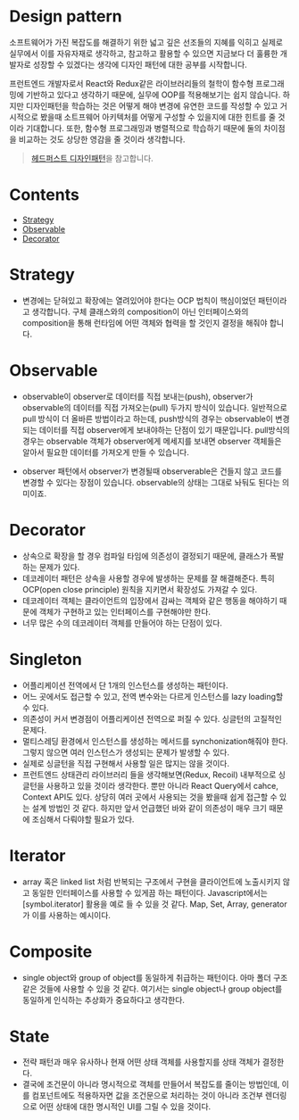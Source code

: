 # Design pattern

소프트웨어가 가진 복잡도를 해결하기 위한 넓고 깊은 선조들의 지혜를 익히고 실제로 실무에서 이를 자유자재로 생각하고, 참고하고 활용할 수 있으면
지금보다 더 훌륭한 개발자로 성장할 수 있겠다는 생각에 디자인 패턴에 대한 공부를 시작합니다.

프런트엔드 개발자로서 React와 Redux같은 라이브러리들의 철학이 함수형 프로그래밍에 기반하고 있다고 생각하기 때문에, 실무에 OOP를 적용해보기는 쉽지 않습니다.
하지만 디자인패턴을 학습하는 것은 어떻게 해야 변경에 유연한 코드를 작성할 수 있고 거시적으로 봤을때 소트프웨어 아키텍처를 어떻게 구성할 수 있을지에 대한 힌트를 줄 것이라 기대합니다.
또한, 함수형 프로그래밍과 병렬적으로 학습하기 때문에 둘의 차이점을 비교하는 것도 상당한 영감을 줄 것이라 생각합니다.

> [헤드퍼스트 디자인패턴](https://www.aladin.co.kr/shop/wproduct.aspx?ItemId=290892473)을 참고합니다.

# Contents

- [Strategy](#strategy)
- [Observable](#observable)
- [Decorator](#decorator)

# Strategy

- 변경에는 닫혀있고 확장에는 열려있어야 한다는 OCP 법칙이 핵심이었던 패턴이라고 생각합니다. 구체 클래스와의 composition이 아닌 인터페이스와의 composition을 통해 런타임에 어떤 객체와 협력을 할 것인지 결정을 해줘야 합니다.

# Observable

- observable이 observer로 데이터를 직접 보내는(push), observer가 observable의 데이터를 직접 가져오는(pull) 두가지 방식이 있습니다.
  일반적으로 pull 방식이 더 올바른 방법이라고 하는데, push방식의 경우는 observable이 변경되는 데이터를 직접 observer에게 보내야하는 단점이 있기 때문입니다.
  pull방식의 경우는 observable 객체가 observer에게 메세지를 보내면 observer 객체들은 알아서 필요한 데이터를 가져오게 만들 수 있습니다.

- observer 패턴에서 observer가 변경될때 observerable은 건들지 않고 코드를 변경할 수 있다는 장점이 있습니다. observable의 상태는 그대로 놔둬도 된다는 의미이죠.

# Decorator

- 상속으로 확장을 할 경우 컴파일 타임에 의존성이 결정되기 때문에, 클래스가 폭발하는 문제가 있다.
- 데코레이터 패턴은 상속을 사용할 경우에 발생하는 문제를 잘 해결해준다. 특히 OCP(open close principle) 원칙을 지키면서 확장성도 가져갈 수 있다.
- 데코레이터 객체는 클라이언트의 입장에서 감싸는 객체와 같은 행동을 해야하기 때문에 객체가 구현하고 있는 인터페이스를 구현해야만 한다.
- 너무 많은 수의 데코레이터 객체를 만들어야 하는 단점이 있다.

# Singleton

- 어플리케이션 전역에서 단 1개의 인스턴스를 생성하는 패턴이다.
- 어느 곳에서도 접근할 수 있고, 전역 변수와는 다르게 인스턴스를 lazy loading할 수 있다.
- 의존성이 커서 변경점이 어플리케이션 전역으로 퍼질 수 있다. 싱글턴의 고질적인 문제다.
- 멀티스레딩 환경에서 인스턴스를 생성하는 메서드를 synchonization해줘야 한다. 그렇지 않으면 여러 인스턴스가 생성되는 문제가 발생할 수 있다.
- 실제로 싱글턴을 직접 구현해서 사용할 일은 많지는 않을 것이다.
- 프런트엔드 상태관리 라이브러리 들을 생각해보면(Redux, Recoil) 내부적으로 싱글턴을 사용하고 있을 것이라 생각한다. 뿐만 아니라 React Query에서 cahce, Context API도 있다.
  상당히 여러 곳에서 사용되는 것을 봤을때 쉽게 접근할 수 있는 설계 방법인 것 같다. 하지만 앞서 언급했던 바와 같이 의존성이 매우 크기 때문에 조심해서 다뤄야할 필요가 있다.

# Iterator

- array 혹은 linked list 처럼 반복되는 구조에서 구현을 클라이언트에 노출시키지 않고 동일한 인터페이스를 사용할 수 있게끔 하는 패턴이다. Javascript에서는 [symbol.iterator] 활용을
  예로 들 수 있을 것 같다. Map, Set, Array, generator가 이를 사용하는 예시이다.

# Composite

- single object와 group of object를 동일하게 취급하는 패턴이다. 아마 폴더 구조같은 것들에 사용할 수 있을 것 같다. 여기서는 single object나 group object를 동일하게 인식하는
  추상화가 중요하다고 생각한다.

# State

- 전략 패턴과 매우 유사하나 현재 어떤 상태 객체를 사용할지를 상태 객체가 결정한다.
- 결국에 조건문이 아니라 명시적으로 객체를 만들어서 복잡도를 줄이는 방법인데, 이를 컴포넌트에도 적용하자면 값을 조건문으로 처리하는 것이 아니라 조건부 렌더링으로 어떤 상태에 대한 명시적인 UI를 그릴 수 있을 것이다.

